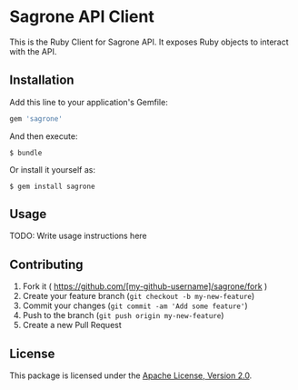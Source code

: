# Sagrone API Client

This is the Ruby Client for Sagrone API. It exposes Ruby objects to interact with the API.

## Installation

Add this line to your application's Gemfile:

```ruby
gem 'sagrone'
```

And then execute:

    $ bundle

Or install it yourself as:

    $ gem install sagrone

## Usage

TODO: Write usage instructions here

## Contributing

1. Fork it ( https://github.com/[my-github-username]/sagrone/fork )
2. Create your feature branch (`git checkout -b my-new-feature`)
3. Commit your changes (`git commit -am 'Add some feature'`)
4. Push to the branch (`git push origin my-new-feature`)
5. Create a new Pull Request

## License

This package is licensed under the [Apache License, Version 2.0](http://www.apache.org/licenses/LICENSE-2.0).
